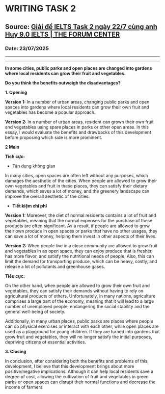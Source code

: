 # WRITING TASK 2

## Source: [Giải đề IELTS Task 2 ngày 22/7 cùng anh Huy 9.0 IELTS | THE FORUM CENTER](https://www.youtube.com/watch?v=ubnrkd8dYfc)

### Date: 23/07/2025
---

****

**In some cities, public parks and open places are changed into gardens where local residents can grow their fruit and vegetables.**

**Do you think the benefits outweigh the disadvantages?**

**1. Opening**

**Version 1:** In a number of urban areas, changing public parks and open spaces into gardens where local residents can grow their own fruit and vegetables has become a popular approach.

**Version 2:** In a number of urban areas, resident can grown their own fruit and vegetables using spare places in parks or other open areas. In this essay, I would evaluate the benefits and drawbacks of this development before proposing which side is more prominent.

**2 Main**

**Tích cực:**

- Tận dụng không gian

In many cities, open spaces are often left without any purposes, which damages the aesthetic of the cities. When people are allowed to grow their own vegetables and fruit in these places, they can satisfy their dietary demands, which saves a lot of money, and the greenery landscape can improve the overall aesthetic of the cities. 

- **Tiết kiệm chi phí**

**Version 1:** Moreover, the diet of normal residents contains a lot of fruit and vegetables, meaning that the normal expenses for the purchase of these products are often significant. As a result, if people are allowed to grow their own produce in open spaces or parks that have no other usages, they can save a lot of money, helping them invest in other aspects of their lives.

**Version 2:** When people live in a close community are allowed to grow fruit and vegetables in an open space, they can enjoy produce that is fresher, has more flavor, and satisfy the nutritional needs of people. Also, this can limit the demand for transporting produce, which can be heavy, costly, and release a lot of pollutants and greenhouse gases.

**Tiêu cực:**

On the other hand, when people are allowed to grow their own fruit and vegetables, they can satisfy their demands without having to rely on agricultural products of others. Unfortunately, in many nations, agriculture comprises a large part of the economy, meaning that it will lead to a large number of unemployed people, endangering the social stability and the general well-being of society.

Additionally, in many urban places, public parks are places where people can do physical exercises or interact with each other, while open places are used as a playground for young children. If they are turned into gardens that grow fruit and vegetables, they will no longer satisfy the initial purposes, depriving citizens of essential activities.

**3. Closing**

In conclusion, after considering both the benefits and problems of this development, I believe that this development brings about more positive/negative implications. Although it can help local residents save a degree of cost, allowing the cultivation of fruit and vegetables in green parks or open spaces can disrupt their normal functions and decrease the income of farmers.

